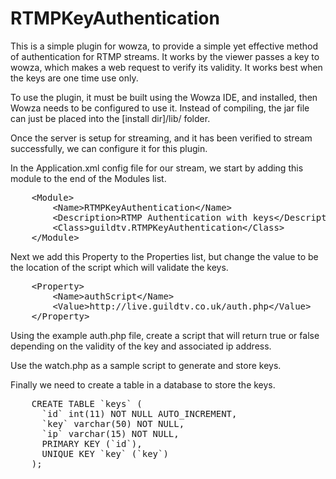 RTMPKeyAuthentication
===========================
This is a simple plugin for wowza, to provide a simple yet effective method of authentication for RTMP streams.
It works by the viewer passes a key to wowza, which makes a web request to verify its validity. It works best when the keys are one time use only.

To use the plugin, it must be built using the Wowza IDE, and installed, then Wowza needs to be configured to use it.
Instead of compiling, the jar file can just be placed into the [install dir]/lib/ folder.

Once the server is setup for streaming, and it has been verified to stream successfully, we can configure it for this plugin.

In the Application.xml config file for our stream, we start by adding this module to the end of the Modules list.
<pre>
    &lt;Module&gt;
        &lt;Name&gt;RTMPKeyAuthentication&lt;/Name&gt;
        &lt;Description&gt;RTMP Authentication with keys&lt;/Description&gt;
        &lt;Class&gt;guildtv.RTMPKeyAuthentication&lt;/Class&gt;
    &lt;/Module&gt;
</pre>

Next we add this Property to the Properties list, but change the value to be the location of the script which will validate the keys.
<pre>
    &lt;Property&gt;
        &lt;Name&gt;authScript&lt;/Name&gt;
        &lt;Value&gt;http://live.guildtv.co.uk/auth.php&lt;/Value&gt;
    &lt;/Property&gt;
</pre>

Using the example auth.php file, create a script that will return true or false depending on the validity of the key and associated ip address.

Use the watch.php as a sample script to generate and store keys.

Finally we need to create a table in a database to store the keys.
<pre>
    CREATE TABLE `keys` (
      `id` int(11) NOT NULL AUTO_INCREMENT,
      `key` varchar(50) NOT NULL,
      `ip` varchar(15) NOT NULL,
      PRIMARY KEY (`id`),
      UNIQUE KEY `key` (`key`)
    );
</pre>
